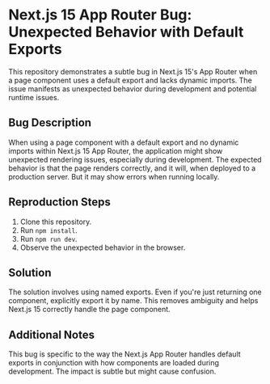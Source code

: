 # Next.js 15 App Router Bug: Unexpected Behavior with Default Exports

This repository demonstrates a subtle bug in Next.js 15's App Router when a page component uses a default export and lacks dynamic imports.  The issue manifests as unexpected behavior during development and potential runtime issues.

## Bug Description

When using a page component with a default export and no dynamic imports within Next.js 15 App Router, the application might show unexpected rendering issues, especially during development. The expected behavior is that the page renders correctly, and it will, when deployed to a production server. But it may show errors when running locally.

## Reproduction Steps

1. Clone this repository.
2. Run `npm install`.
3. Run `npm run dev`.
4. Observe the unexpected behavior in the browser.

## Solution

The solution involves using named exports. Even if you're just returning one component, explicitly export it by name. This removes ambiguity and helps Next.js 15 correctly handle the page component.

## Additional Notes

This bug is specific to the way the Next.js App Router handles default exports in conjunction with how components are loaded during development. The impact is subtle but might cause confusion. 